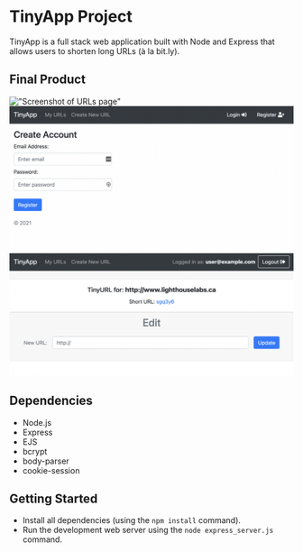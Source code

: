 # TinyApp Project

TinyApp is a full stack web application built with Node and Express that allows users to shorten long URLs (à la bit.ly).

## Final Product

!["Screenshot of URLs page"]()
!["Screenshot of register page"](https://github.com/Ruby-Zhuang/tinyapp/blob/master/docs/register-page.png?raw=true)
!["Screenshot of a specific shortened URL"](https://github.com/Ruby-Zhuang/tinyapp/blob/master/docs/shorturl-page.png?raw=true)

## Dependencies

- Node.js
- Express
- EJS
- bcrypt
- body-parser
- cookie-session

## Getting Started

- Install all dependencies (using the `npm install` command).
- Run the development web server using the `node express_server.js` command.
